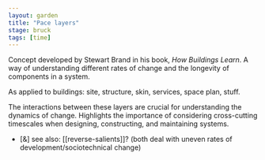 ```yaml
---  
layout: garden
title: "Pace layers"
stage: bruck
tags: [time]
---
```


Concept developed by Stewart Brand in his book, _How Buildings Learn_. A way of understanding different rates of change and the longevity of components in a system.

As applied to buildings: site, structure, skin, services, space plan, stuff.

The interactions between these layers are crucial for understanding the dynamics of change. Highlights the importance of considering cross-cutting timescales when designing, constructing, and maintaining systems.

- [&] see also: [[reverse-salients]]? (both deal with uneven rates of development/sociotechnical change)